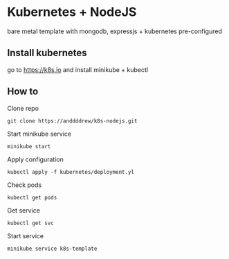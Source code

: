 # Kubernetes + NodeJS

bare metal template with mongodb, expressjs + kubernetes pre-configured

## Install kubernetes
go to https://k8s.io and install minikube + kubectl


## How to

Clone repo
```
git clone https://anddddrew/k8s-nodejs.git
```
Start minikube service
```
minikube start
```

Apply configuration
```
kubectl apply -f kubernetes/deployment.yl
```

Check pods
```
kubectl get pods
```

Get service
```
kubectl get svc
```

Start service
```
minikube service k8s-template
```
